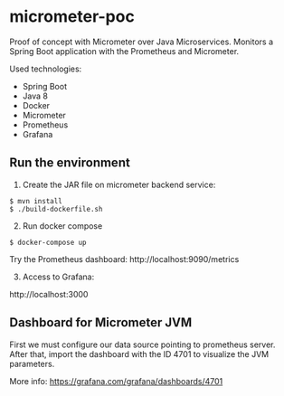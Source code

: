 # micrometer-poc
Proof of concept with Micrometer over Java Microservices. Monitors a Spring Boot application with the Prometheus and Micrometer.


Used technologies:
- Spring Boot
- Java 8
- Docker
- Micrometer
- Prometheus
- Grafana


## Run the environment

1. Create the JAR file on micrometer backend service:

```
$ mvn install
$ ./build-dockerfile.sh
```

2. Run docker compose

```
$ docker-compose up
```

Try the Prometheus dashboard: http://localhost:9090/metrics


3. Access to Grafana:

http://localhost:3000



## Dashboard for Micrometer JVM

First we must configure our data source pointing to prometheus server. After that, import the dashboard with the ID 4701 to visualize the JVM parameters.

More info: https://grafana.com/grafana/dashboards/4701

